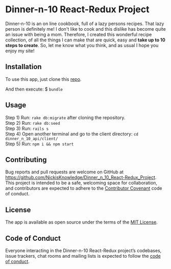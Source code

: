 
# Dinner-n-10 React-Redux Project
Dinner-n-10 is an on line cookbook, full of a lazy persons recipes. That lazy person is definitely me! I don't like to cook and this dislike has become quite an issue with being a mom. Therefore, I created this wonderful recipe collection, of all the things I can make that are quick, easy and **take up to 10 steps to create**. So, let me know what you think, and as usual I hope you enjoy my site!

## Installation

To use this app, just clone this [repo](https://github.com/NickisKnowledge/Dinner_n_10_React-Redux_Project).

And then execute:
  $ `bundle`

## Usage

Step 1) Run: `rake db:migrate` after cloning the repository. <br />
Step 2) Run: `rake db:seed` <br />
Step 3) Run: `rails s` <br />
Step 4) Open another terminal and go to the client directory: `cd dinner_n_10_api/client/` <br />
Step 5) Run: `npm i && npm start`

## Contributing

Bug reports and pull requests are welcome on GitHub at https://github.com/NickisKnowledge/Dinner_n_10_React-Redux_Project. This project is intended to be a safe, welcoming space for collaboration, and contributors are expected to adhere to the [Contributor Covenant](http://contributor-covenant.org) code of conduct.

## License

The app is available as open source under the terms of the [MIT License](http://opensource.org/licenses/MIT).

## Code of Conduct

Everyone interacting in the Dinner-n-10 React-Redux project’s codebases, issue trackers, chat rooms and mailing lists is expected to follow the [code of conduct](https://github.com/NickisKnowledge/Dinner_n_10_React-Redux_Project/blob/master/CODE_OF_CONDUCT.md).

